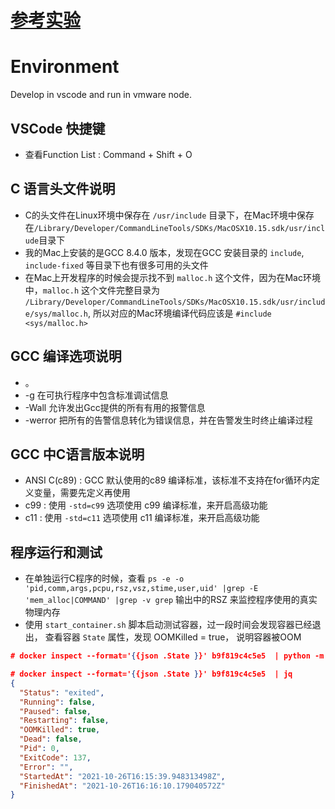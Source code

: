# [参考实验](https://blog.csdn.net/DeliaPu/article/details/112370856?utm_source=app&app_version=4.14.1)

# Environment

Develop in vscode and run in vmware node.

## VSCode 快捷键

* 查看Function List : Command + Shift + O

## C 语言头文件说明

* C的头文件在Linux环境中保存在 `/usr/include` 目录下，在Mac环境中保存在`/Library/Developer/CommandLineTools/SDKs/MacOSX10.15.sdk/usr/include`目录下
* 我的Mac上安装的是GCC 8.4.0 版本，发现在GCC 安装目录的 `include`, `include-fixed` 等目录下也有很多可用的头文件
* 在Mac上开发程序的时候会提示找不到 `malloc.h` 这个文件，因为在Mac环境中，`malloc.h` 这个文件完整目录为 `/Library/Developer/CommandLineTools/SDKs/MacOSX10.15.sdk/usr/include/sys/malloc.h`, 所以对应的Mac环境编译代码应该是 `#include <sys/malloc.h>`

## GCC 编译选项说明

* 。
* -g 在可执行程序中包含标准调试信息
* -Wall	允许发出Gcc提供的所有有用的报警信息
* -werror	把所有的告警信息转化为错误信息，并在告警发生时终止编译过程

## GCC 中C语言版本说明

* ANSI C(c89) : GCC 默认使用的c89 编译标准，该标准不支持在for循环内定义变量，需要先定义再使用
* c99 : 使用 `-std=c99` 选项使用 c99 编译标准，来开启高级功能
* c11 : 使用 `-std=c11` 选项使用 c11 编译标准，来开启高级功能

## 程序运行和测试

* 在单独运行C程序的时候，查看 `ps -e -o 'pid,comm,args,pcpu,rsz,vsz,stime,user,uid' |grep -E 'mem_alloc|COMMAND' |grep -v grep` 输出中的RSZ 来监控程序使用的真实物理内存
* 使用 `start_container.sh` 脚本启动测试容器，过一段时间会发现容器已经退出， 查看容器 `State` 属性，发现 OOMKilled = true， 说明容器被OOM
```json
# docker inspect --format='{{json .State }}' b9f819c4c5e5  | python -m json.tool

# docker inspect --format='{{json .State }}' b9f819c4c5e5  | jq
{
  "Status": "exited",
  "Running": false,
  "Paused": false,
  "Restarting": false,
  "OOMKilled": true,
  "Dead": false,
  "Pid": 0,
  "ExitCode": 137,
  "Error": "",
  "StartedAt": "2021-10-26T16:15:39.948313498Z",
  "FinishedAt": "2021-10-26T16:16:10.179040572Z"
}
```